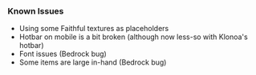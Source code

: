 ### Known Issues
- Using some Faithful textures as placeholders
- Hotbar on mobile is a bit broken (although now less-so with Klonoa's hotbar)
- Font issues (Bedrock bug)
- Some items are large in-hand (Bedrock bug)
